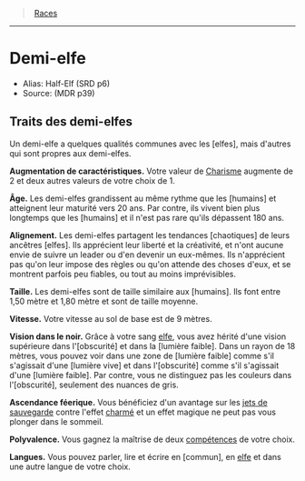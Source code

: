 
<!--RaceItem CharismaBonus="2" DispatchedBonus="2" MaxDispatchedStrengthBonus="1" MaxDispatchedDexterityBonus="1" MaxDispatchedConstitutionBonus="1" MaxDispatchedIntelligenceBonus="1" MaxDispatchedWisdomBonus="1"-->

> <!--ParentNameLink-->[Races](races_hd.md#)<!--/ParentNameLink-->

---

# <!--Name-->Demi-elfe<!--/Name-->

- Alias: <!--AltName-->Half-Elf (SRD p6)<!--/AltName-->
- Source: <!--Source-->(MDR p39)<!--/Source-->

## Traits des demi-elfes

<!--Description-->

Un demi-elfe a quelques qualités communes avec les [elfes], mais d'autres qui sont propres aux demi-elfes.

<!--/Description-->

**Augmentation de caractéristiques.** <!--AbilityScoreIncrease-->Votre valeur de [Charisme] augmente de 2 et deux autres valeurs de votre choix de 1.<!--/AbilityScoreIncrease-->

**Âge.** <!--Age-->Les demi-elfes grandissent au même rythme que les [humains] et atteignent leur maturité vers 20 ans. Par contre, ils vivent bien plus longtemps que les [humains] et il n'est pas rare qu'ils dépassent 180 ans.<!--/Age-->

**Alignement.** <!--Alignment-->Les demi-elfes partagent les tendances [chaotiques] de leurs ancêtres [elfes]. Ils apprécient leur liberté et la créativité, et n'ont aucune envie de suivre un leader ou d'en devenir un eux-mêmes. Ils n'apprécient pas qu'on leur impose des règles ou qu'on attende des choses d'eux, et se montrent parfois peu fiables, ou tout au moins imprévisibles.<!--/Alignment-->

**Taille.** <!--Size-->Les demi-elfes sont de taille similaire aux [humains]. Ils font entre 1,50 mètre et 1,80 mètre et sont de taille moyenne.<!--/Size-->

**Vitesse.** <!--Speed-->Votre vitesse au sol de base est de 9 mètres.<!--/Speed-->

**Vision dans le noir.** <!--Darkvision-->Grâce à votre sang [elfe], vous avez hérité d'une vision supérieure dans l'[obscurité] et dans la [lumière faible]. Dans un rayon de 18 mètres, vous pouvez voir dans une zone de [lumière faible] comme s'il s'agissait d'une [lumière vive] et dans l'[obscurité] comme s'il s'agissait d'une [lumière faible]. Par contre, vous ne distinguez pas les couleurs dans l'[obscurité], seulement des nuances de gris.<!--/Darkvision-->

**<!--FeyAncestryKey-->Ascendance féerique<!--/FeyAncestryKey-->.** <!--FeyAncestryValue-->Vous bénéficiez d'un avantage sur les [jets de sauvegarde] contre l'effet [charmé] et un effet magique ne peut pas vous plonger dans le sommeil.<!--/FeyAncestryValue-->

**<!--SkillVersatilityKey-->Polyvalence<!--/SkillVersatilityKey-->.** <!--SkillVersatilityValue-->Vous gagnez la maîtrise de deux [compétences] de votre choix.<!--/SkillVersatilityValue-->

**Langues.** <!--Languages-->Vous pouvez parler, lire et écrire en [commun], en [elfe] et dans une autre langue de votre choix.<!--/Languages-->

<!--/RaceItem-->

[Force]: abilities_strength_hd.md
[Dextérité]: abilities_dexterity_hd.md
[Constitution]: abilities_constitution_hd.md
[Intelligence]: abilities_intelligence_hd.md
[Sagesse]: abilities_wisdom_hd.md
[Charisme]: abilities_charisma_hd.md
[jet de sauvegarde]: abilities_hd.md#jets-de-sauvegarde
[jets de sauvegarde]: abilities_hd.md#jets-de-sauvegarde

[charmé]: conditions_hd.md#charmé
[compétences]: abilities_hd.md#compétences
[elfe]: elf_hd.md




